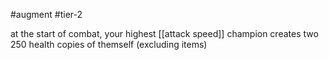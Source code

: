 #augment 
#tier-2 

at the start of combat, your highest [[attack speed]] champion creates two 250 health copies of themself (excluding items)